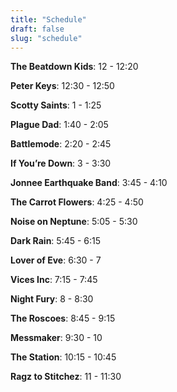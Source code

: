 ```yaml
---
title: "Schedule"
draft: false
slug: "schedule"
---
```


**The Beatdown Kids**: 12 - 12:20

**Peter Keys**: 12:30 - 12:50

**Scotty Saints**: 1 - 1:25

**Plague Dad**: 1:40 - 2:05

**Battlemode**: 2:20 - 2:45

**If You’re Down**: 3 - 3:30

**Jonnee Earthquake Band**: 3:45 - 4:10

**The Carrot Flowers**: 4:25 - 4:50

**Noise on Neptune**: 5:05 - 5:30

**Dark Rain**: 5:45 - 6:15

**Lover of Eve**: 6:30 - 7

**Vices Inc**: 7:15 - 7:45

**Night Fury**: 8 - 8:30

**The Roscoes**: 8:45 - 9:15

**Messmaker**: 9:30 - 10

**The Station**: 10:15 - 10:45

**Ragz to Stitchez**: 11 - 11:30
